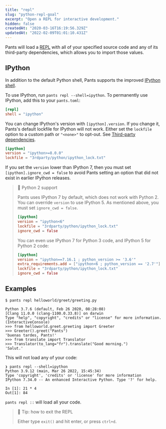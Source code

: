 ```yaml
---
title: "repl"
slug: "python-repl-goal"
excerpt: "Open a REPL for interactive development."
hidden: false
createdAt: "2020-03-16T16:19:56.329Z"
updatedAt: "2022-02-09T01:01:10.431Z"
---
```

Pants will load a [REPL](https://en.wikipedia.org/wiki/REPL) with all of your specified source code and any of its third-party dependencies, which allows you to import those values.

IPython
-------

In addition to the default Python shell, Pants supports the improved [IPython shell](https://ipython.org).

To use IPython, run `pants repl --shell=ipython`. To permanently use IPython, add this to your `pants.toml`:

```toml pants.toml
[repl]
shell = "ipython"
```

You can change IPython's version with `[ipython].version`. If you change it, Pants's default lockfile for IPython will not work. Either set the `lockfile` option to a custom path or `"<none>"` to opt-out. See [Third-party dependencies](doc:python-third-party-dependencies#tool-lockfiles).

```toml pants.toml
[ipython]
version = "ipython>=8.0.0"
lockfile = "3rdparty/python/ipython_lock.txt"
```

If you set the `version` lower than IPython 7, then you must set `[ipython].ignore_cwd = false` to avoid Pants setting an option that did not exist in earlier IPython releases.

> 📘 Python 2 support
> 
> Pants uses IPython 7 by default, which does not work with Python 2. You can override `version` to use IPython 5. As mentioned above, you must set `ignore_cwd = false`.
> 
> ```toml
> [ipython]
> version = "ipython<6"
> lockfile = "3rdparty/python/ipython_lock.txt"
> ignore_cwd = false
> ```
> 
> You can even use IPython 7 for Python 3 code, and IPython 5 for Python 2 code:
> 
> ```toml
> [ipython]
> version = "ipython==7.16.1 ; python_version >= '3.6'"
> extra_requirements.add = ["ipython<6 ; python_version == '2.7'"]
> lockfile = "3rdparty/python/ipython_lock.txt"
> ignore_cwd = false
> ```

Examples
--------

```text Shell
$ pants repl helloworld/greet/greeting.py

Python 3.7.6 (default, Feb 26 2020, 08:28:08)
[Clang 11.0.0 (clang-1100.0.33.8)] on darwin
Type "help", "copyright", "credits" or "license" for more information.
(InteractiveConsole)
>>> from helloworld.greet.greeting import Greeter
>>> Greeter().greet("Pants")
'buenas tardes, Pants!'
>>> from translate import Translator
>>> Translator(to_lang="fr").translate("Good morning.")
'Salut.'
```

This will not load any of your code:

```text Shell
❯ pants repl --shell=ipython
Python 3.9.12 (main, Mar 26 2022, 15:45:34)
Type 'copyright', 'credits' or 'license' for more information
IPython 7.34.0 -- An enhanced Interactive Python. Type '?' for help.

In [1]: 21 * 4
Out[1]: 84
```

`pants repl ::` will load all your code.

> 📘 Tip: how to exit the REPL
> 
> Either type `exit()` and hit enter, or press `ctrl+d`.
